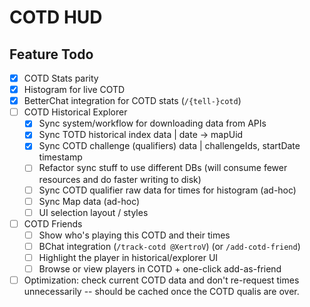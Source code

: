 # COTD HUD

## Feature Todo

- [x] COTD Stats parity
- [x] Histogram for live COTD
- [x] BetterChat integration for COTD stats (`/{tell-}cotd`)
- [ ] COTD Historical Explorer
    - [x] Sync system/workflow for downloading data from APIs
    - [x] Sync TOTD historical index data | date -> mapUid
    - [x] Sync COTD challenge (qualifiers) data | challengeIds, startDate timestamp
    - [ ] Refactor sync stuff to use different DBs (will consume fewer resources and do faster writing to disk)
    - [ ] Sync COTD qualifier raw data for times for histogram (ad-hoc)
    - [ ] Sync Map data (ad-hoc)
    - [ ] UI selection layout / styles
- [ ] COTD Friends
  - [ ] Show who's playing this COTD and their times
  - [ ] BChat integration (`/track-cotd @XertroV`) (or `/add-cotd-friend`)
  - [ ] Highlight the player in historical/explorer UI
  - [ ] Browse or view players in COTD + one-click add-as-friend
- [ ] Optimization: check current COTD data and don't re-request times unnecessarily -- should be cached once the COTD qualis are over.
